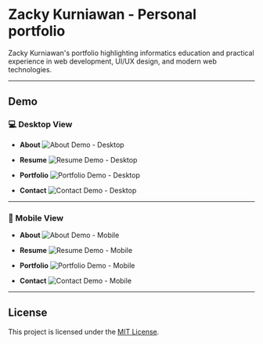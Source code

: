 # Zacky Kurniawan - Personal portfolio

Zacky Kurniawan's portfolio highlighting informatics education and practical experience in web development, UI/UX design, and modern web technologies.

---

## Demo

### 💻 Desktop View

- **About**
  ![About Demo - Desktop](./demo/desktop-about.jpeg)

- **Resume**
  ![Resume Demo - Desktop](./demo/resume.jpeg)

- **Portfolio**
  ![Portfolio Demo - Desktop](./demo/portfolio.jpeg)

- **Contact**
  ![Contact Demo - Desktop](./demo/contact.jpeg)

---

### 📱 Mobile View

- **About**
  ![About Demo - Mobile](./demo/mobile-about.jpeg)

- **Resume**
  ![Resume Demo - Mobile](./demo/resume.jpeg)

- **Portfolio**
  ![Portfolio Demo - Mobile](./demo/portfolio.jpeg)

- **Contact**
  ![Contact Demo - Mobile](./demo/contact.jpeg)

---

## License

This project is licensed under the [MIT License](LICENSE).
